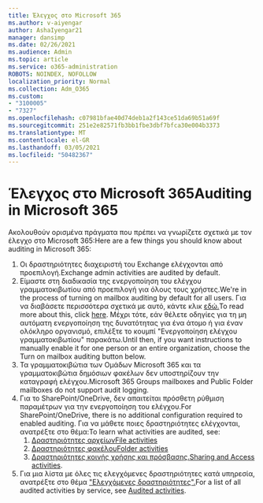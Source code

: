 ```yaml
---
title: Έλεγχος στο Microsoft 365
ms.author: v-aiyengar
author: AshaIyengar21
manager: dansimp
ms.date: 02/26/2021
ms.audience: Admin
ms.topic: article
ms.service: o365-administration
ROBOTS: NOINDEX, NOFOLLOW
localization_priority: Normal
ms.collection: Adm_O365
ms.custom:
- "3100005"
- "7327"
ms.openlocfilehash: c07981bfae40d74deb1a2f143ce51da69b51a69f
ms.sourcegitcommit: 251e2e82571fb3bb1fbe3dbf7bfca30e004b3373
ms.translationtype: MT
ms.contentlocale: el-GR
ms.lasthandoff: 03/05/2021
ms.locfileid: "50482367"
---
```

# <a name="auditing-in-microsoft-365"></a><span data-ttu-id="f45d3-102">Έλεγχος στο Microsoft 365</span><span class="sxs-lookup"><span data-stu-id="f45d3-102">Auditing in Microsoft 365</span></span>

<span data-ttu-id="f45d3-103">Ακολουθούν ορισμένα πράγματα που πρέπει να γνωρίζετε σχετικά με τον έλεγχο στο Microsoft 365:</span><span class="sxs-lookup"><span data-stu-id="f45d3-103">Here are a few things you should know about auditing in Microsoft 365:</span></span>

1. <span data-ttu-id="f45d3-104">Οι δραστηριότητες διαχειριστή του Exchange ελέγχονται από προεπιλογή.</span><span class="sxs-lookup"><span data-stu-id="f45d3-104">Exchange admin activities are audited by default.</span></span>
1. <span data-ttu-id="f45d3-105">Είμαστε στη διαδικασία της ενεργοποίηση του ελέγχου γραμματοκιβωτίου από προεπιλογή για όλους τους χρήστες.</span><span class="sxs-lookup"><span data-stu-id="f45d3-105">We're in the process of turning on mailbox auditing by default for all users.</span></span> <span data-ttu-id="f45d3-106">Για να διαβάσετε περισσότερα σχετικά με αυτό, κάντε κλικ [εδώ.](https://techcommunity.microsoft.com/t5/Security-Privacy-and-Compliance/Exchange-Mailbox-Auditing-will-be-enabled-by-default/ba-p/215171)</span><span class="sxs-lookup"><span data-stu-id="f45d3-106">To read more about this, click [here](https://techcommunity.microsoft.com/t5/Security-Privacy-and-Compliance/Exchange-Mailbox-Auditing-will-be-enabled-by-default/ba-p/215171).</span></span> <span data-ttu-id="f45d3-107">Μέχρι τότε, εάν θέλετε οδηγίες για τη μη αυτόματη ενεργοποίηση της δυνατότητας για ένα άτομο ή για έναν ολόκληρο οργανισμό, επιλέξτε το κουμπί "Ενεργοποίηση ελέγχου γραμματοκιβωτίου" παρακάτω.</span><span class="sxs-lookup"><span data-stu-id="f45d3-107">Until then, if you want instructions to manually enable it for one person or an entire organization, choose the Turn on mailbox auditing button below.</span></span>
1. <span data-ttu-id="f45d3-108">Τα γραμματοκιβώτια των Ομάδων Microsoft 365 και τα γραμματοκιβώτια δημόσιων φακέλων δεν υποστηρίζουν την καταγραφή ελέγχου.</span><span class="sxs-lookup"><span data-stu-id="f45d3-108">Microsoft 365 Groups mailboxes and Public Folder mailboxes do not support audit logging.</span></span>
1. <span data-ttu-id="f45d3-109">Για το SharePoint/OneDrive, δεν απαιτείται πρόσθετη ρύθμιση παραμέτρων για την ενεργοποίηση του ελέγχου.</span><span class="sxs-lookup"><span data-stu-id="f45d3-109">For SharePoint/OneDrive, there is no additional configuration required to enabled auditing.</span></span> <span data-ttu-id="f45d3-110">Για να μάθετε ποιες δραστηριότητες ελέγχονται, ανατρέξτε στο θέμα:</span><span class="sxs-lookup"><span data-stu-id="f45d3-110">To learn what activities are audited, see:</span></span>
    1. [<span data-ttu-id="f45d3-111">Δραστηριότητες αρχείων</span><span class="sxs-lookup"><span data-stu-id="f45d3-111">File activities</span></span>](https://docs.microsoft.com/office365/securitycompliance/search-the-audit-log-in-security-and-compliance#file-and-page-activities)
    1. [<span data-ttu-id="f45d3-112">Δραστηριότητες φακέλου</span><span class="sxs-lookup"><span data-stu-id="f45d3-112">Folder activities</span></span>](https://docs.microsoft.com/office365/securitycompliance/search-the-audit-log-in-security-and-compliance#folder-activities)
    1. <span data-ttu-id="f45d3-113">[Δραστηριότητες κοινής χρήσης και πρόσβασης.](https://docs.microsoft.com/office365/securitycompliance/search-the-audit-log-in-security-and-compliance#sharing-and-access-request-activities)</span><span class="sxs-lookup"><span data-stu-id="f45d3-113">[Sharing and Access activities](https://docs.microsoft.com/office365/securitycompliance/search-the-audit-log-in-security-and-compliance#sharing-and-access-request-activities).</span></span>
1. <span data-ttu-id="f45d3-114">Για μια λίστα με όλες τις ελεγχόμενες δραστηριότητες κατά υπηρεσία, ανατρέξτε στο θέμα ["Ελεγχόμενες δραστηριότητες".](https://docs.microsoft.com/office365/securitycompliance/search-the-audit-log-in-security-and-compliance#audited-activities)</span><span class="sxs-lookup"><span data-stu-id="f45d3-114">For a list of all audited activities by service, see [Audited activities](https://docs.microsoft.com/office365/securitycompliance/search-the-audit-log-in-security-and-compliance#audited-activities).</span></span>
